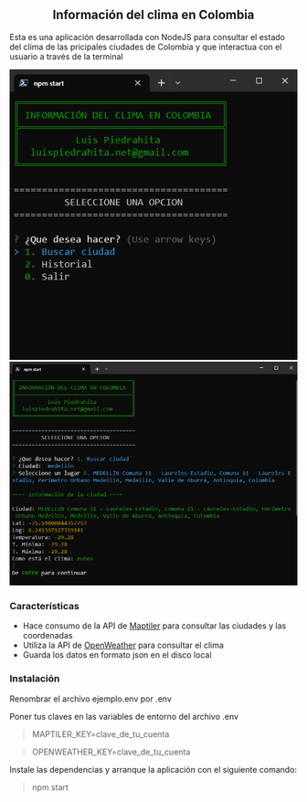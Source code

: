 
<h2 align="center">Información del clima en Colombia</h2>

<p>Esta es una aplicación desarrollada con NodeJS para consultar el estado del clima de las pricipales ciudades de Colombia y que interactua con el usuario a través de la terminal </p>

<div align="center">
<img src="captura.png" alt="Captura del menú principal" title="Captura del menú principal">
<br>
<img src="captura2.png" alt="Captura del menú principal" title="Captura del menú principal">
</div>

<h3>Características</h3>

<ul>
<li>Hace consumo de la API de <a href="https://maptiler.es/" target="_blank">Maptiler</a> para consultar las ciudades y las coordenadas</li>
<li>Utiliza la API de <a href="https://openweathermap.org/" target="_blank">OpenWeather</a> para consultar el clima</li>
<li>Guarda los datos en formato json en el disco local</li>
</ul>

<h3>Instalación</h3>

<p>Renombrar el archivo ejemplo.env por .env</p>

<p>Poner tus claves en las variables de entorno del archivo .env</p>

> MAPTILER_KEY=clave_de_tu_cuenta

> OPENWEATHER_KEY=clave_de_tu_cuenta

<p>Instale las dependencias y arranque la aplicación con el siguiente comando:</p>

> npm start
